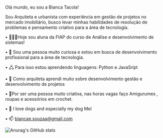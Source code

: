 Olá mundo, eu sou a Bianca Tacola!

Sou Arquiteta e urbanista com experiência em gestão de projetos no mercado imobiliário, busco levar minhas habilidades de resolução de problemas e pensamento criativo para a área de tecnologia. 


•	👩🏻‍🎓Hoje sou aluna da FIAP do curso de Análise e desenvolvimento de sistemas!

•	🔭 Sou uma pessoa muito curiosa e estou em busca de desenvolvimento profissional para a área de tecnologia.

•	🖧 Para isso estou aprendendo linguagens: Python e JavaSript

•	📐 Como arquiteta aprendi muito sobre desenvolvimento gestão e desenvolvimento de projetos

•	🧶Por ser uma pessoa muito criativa, nas horas vagas faço Amigurumes , roupas e acessórios em crochet. 

•	🐩 I love dogs and especially my dog Mel

•	📫 biancae.souzaa@gmail.com



![Anurag's GitHub stats](https://github-readme-stats.vercel.app/api?username=BiancaTacola&show_icons=true)
